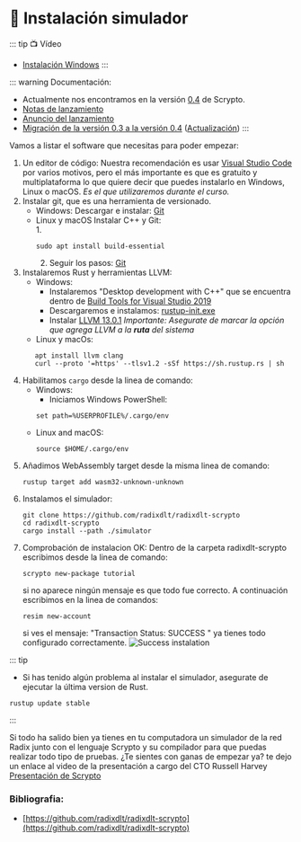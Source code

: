 # 💾 Instalación simulador

::: tip 📺 Vídeo
 - [Instalación Windows](https://youtu.be/HmX4-yQGLmA)
:::

::: warning Documentación:
- Actualmente nos encontramos en la versión [0.4](https://github.com/radixdlt/radixdlt-scrypto/releases/tag/v0.4.0) de Scrypto.
- [Notas de lanzamiento](https://docs.radixdlt.com/main/scrypto/release_notes/v0_4.html)
- [Anuncio del lanzamiento](https://www.radixdlt.com/post/scrypto-v0-4-released)
- [Migración de la versión 0.3 a la versión 0.4](https://docs.radixdlt.com/main/scrypto/release_notes/migrating_from_0.3_to_0.4.html) ([Actualización](../instalacion/actualizacion.md))
:::

Vamos a listar el software que necesitas para poder empezar:
1. Un editor de código: Nuestra recomendación es usar [Visual Studio Code](https://code.visualstudio.com/) por varios motivos, pero el más importante es que es gratuito y multiplataforma lo que quiere decir que puedes instalarlo en Windows, Linux o macOS. *Es el que utilizaremos durante el curso.*
2. Instalar git, que es una herramienta de versionado.
    - Windows:
        Descargar e instalar: [Git](https://git-scm.com/download/win)
    - Linux y macOS
        Instalar C++ y Git:  
        1.
        ```
        sudo apt install build-essential
        ```
        2. Seguir los pasos: [Git](https://git-scm.com/book/es/v2/Inicio---Sobre-el-Control-de-Versiones-Instalaci%C3%B3n-de-Git)
2. Instalaremos Rust y herramientas LLVM:
    - Windows: 
        - Instalaremos "Desktop development with C++" que se encuentra dentro de [Build Tools for Visual Studio 2019](https://visualstudio.microsoft.com/thank-you-downloading-visual-studio/?sku=BuildTools&rel=16)
        - Descargaremos e instalamos: [rustup-init.exe](https://rustup.rs/)
        - Instalar [LLVM 13.0.1](https://github.com/llvm/llvm-project/releases/download/llvmorg-13.0.1/LLVM-13.0.1-win64.exe) *Importante:  Asegurate de marcar la opción que agrega LLVM a la **ruta** del sistema*
    - Linux y macOs:
    ```
       apt install llvm clang
       curl --proto '=https' --tlsv1.2 -sSf https://sh.rustup.rs | sh
    ```
2. Habilitamos `cargo` desde la linea de comando:
   * Windows:
       * Iniciamos Windows PowerShell: 
       ```
       set path=%USERPROFILE%/.cargo/env
       ```
   * Linux and macOS:
       ```
       source $HOME/.cargo/env
       ```
3. Añadimos WebAssembly target desde la misma linea de comando:
    ```
    rustup target add wasm32-unknown-unknown
    ```
4. Instalamos el simulador:
    ```
   git clone https://github.com/radixdlt/radixdlt-scrypto
    cd radixdlt-scrypto
    cargo install --path ./simulator
    ```
4. Comprobación de instalacion OK:
    Dentro de la carpeta radixdlt-scrypto escribimos desde la linea de comando:
    ```
   scrypto new-package tutorial
    ```
    si no aparece ningún mensaje es que todo fue correcto. A continuación escribimos en la linea de comandos:
    ```
    resim new-account
    ```
    si ves el mensaje: "Transaction Status: SUCCESS " ya tienes todo configurado correctamente. 
    ![Success instalation](/success.png)


::: tip
- Si has tenido algún problema al instalar el simulador, asegurate de ejecutar la última version de Rust.
```
rustup update stable
```
:::

Si todo ha salido bien ya tienes en tu computadora un simulador de la red Radix junto con el lenguaje Scrypto y su compilador para que puedas realizar todo tipo de pruebas. ¿Te sientes con ganas de empezar ya? te dejo un enlace al video de la presentación a cargo del CTO Russell Harvey [Presentación de Scrypto](https://www.youtube.com/watch?v=he9TunEXgcY)


### Bibliografia:
- [https://github.com/radixdlt/radixdlt-scrypto](https://github.com/radixdlt/radixdlt-scrypto)